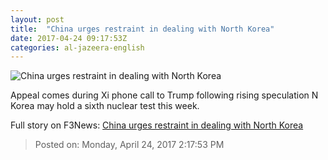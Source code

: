 ```yaml
---
layout: post
title:  "China urges restraint in dealing with North Korea"
date: 2017-04-24 09:17:53Z
categories: al-jazeera-english
---
```


![China urges restraint in dealing with North Korea](http://www.aljazeera.com/mritems/Images/2017/3/6/911a387bb50b42bfb3f6ae24226634a3_18.jpg)

Appeal comes during Xi phone call to Trump following rising speculation N Korea may hold a sixth nuclear test this week.


Full story on F3News: [China urges restraint in dealing with North Korea](http://www.f3nws.com/n/HEqxyF)

> Posted on: Monday, April 24, 2017 2:17:53 PM
